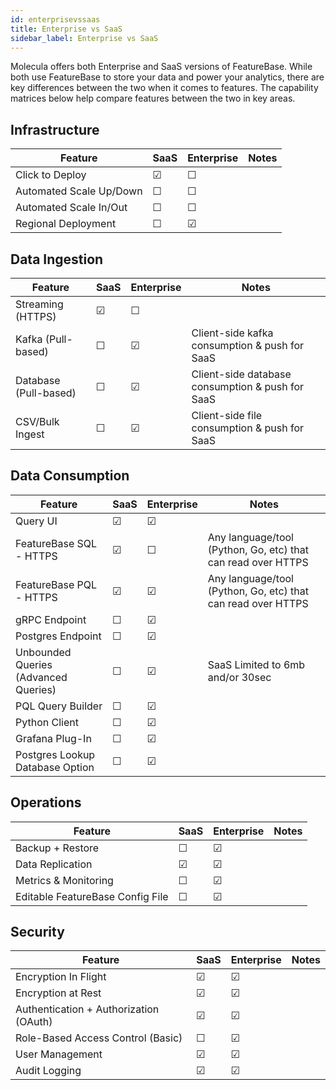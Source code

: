 ```yaml
---
id: enterprisevssaas
title: Enterprise vs SaaS
sidebar_label: Enterprise vs SaaS
---
```


 
Molecula offers both Enterprise and SaaS versions of FeatureBase. While both use FeatureBase to store your data and power your analytics, there are key differences between the two when it comes to features. The capability matrices below help compare features between the two in key areas.

## Infrastructure

|Feature | SaaS  | Enterprise  | Notes  |
| ------ | ----- | ----------- | ----------- |
|Click to Deploy |  &#9745;| &#9744; |   |
|Automated Scale Up/Down|  &#9744;| &#9744; |   |
|Automated Scale In/Out |  &#9744;| &#9744; |   |
|Regional Deployment |  &#9744;| &#9745; |   |


## Data Ingestion

|Feature | SaaS  | Enterprise  | Notes  |
| ------ | ----- | ----------- | ----------- |
|Streaming (HTTPS)  |  &#9745;| &#9744; |   |
|Kafka (Pull-based) |  &#9744;| &#9745; | Client-side kafka consumption & push for SaaS |
|Database (Pull-based) |  &#9744;| &#9745; |  Client-side database consumption & push for SaaS |
|CSV/Bulk Ingest  |  &#9744;| &#9745; |  Client-side file consumption & push for SaaS |

## Data Consumption

|Feature | SaaS  | Enterprise  | Notes  |
| ------ | ----- | ----------- | ----------- |
|Query UI  |  &#9745;| &#9745; |   |
|FeatureBase SQL - HTTPS |  &#9745;| &#9744; | Any language/tool (Python, Go, etc) that can read over HTTPS  |
|FeatureBase PQL - HTTPS |  &#9745;| &#9745; | Any language/tool (Python, Go, etc) that can read over HTTPS  |
|gRPC Endpoint|  &#9744;| &#9745; |   |
|Postgres Endpoint |  &#9744;| &#9745; |   |
|Unbounded Queries (Advanced Queries) |  &#9744;| &#9745; | SaaS Limited to 6mb and/or 30sec  |
|PQL Query Builder|  &#9744;| &#9745; |   |
|Python Client |  &#9744;| &#9745; |   |
|Grafana Plug-In|  &#9744;| &#9745; |   |
|Postgres Lookup Database Option |  &#9744;| &#9745; |   |

## Operations

|Feature | SaaS  | Enterprise  | Notes  |
| ------ | ----- | ----------- | ----------- |
|Backup + Restore|  &#9744;| &#9745; |   |
|Data Replication |  &#9745;| &#9745; |  |
|Metrics & Monitoring|  &#9744;| &#9745; |   |
|Editable FeatureBase Config File|  &#9744;| &#9745; |   |

## Security

|Feature | SaaS  | Enterprise  | Notes  |
| ------ | ----- | ----------- | ----------- |
|Encryption In Flight |  &#9745;| &#9745; |  |
|Encryption at Rest |  &#9745;| &#9745; |   |
|Authentication + Authorization (OAuth) |  &#9745;| &#9745; |  |
|Role-Based Access Control (Basic)|  &#9744;| &#9745; |   |
|User Management|  &#9745;| &#9745; |  |
|Audit Logging|  &#9745;| &#9745; |   |

